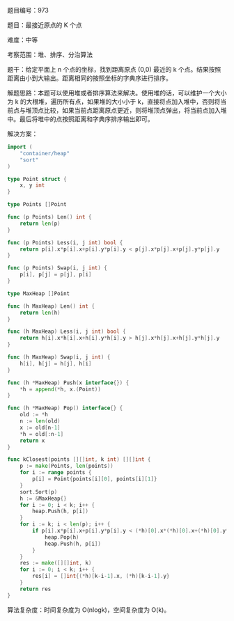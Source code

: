 题目编号：973

题目：最接近原点的 K 个点

难度：中等

考察范围：堆、排序、分治算法

题干：给定平面上 n 个点的坐标，找到距离原点 (0,0) 最近的 k 个点。结果按照距离由小到大输出。距离相同的按照坐标的字典序进行排序。

解题思路：本题可以使用堆或者排序算法来解决。使用堆的话，可以维护一个大小为 k 的大根堆，遍历所有点，如果堆的大小小于 k，直接将点加入堆中，否则将当前点与堆顶点比较，如果当前点距离原点更近，则将堆顶点弹出，将当前点加入堆中。最后将堆中的点按照距离和字典序排序输出即可。

解决方案：

```go
import (
    "container/heap"
    "sort"
)

type Point struct {
    x, y int
}

type Points []Point

func (p Points) Len() int {
    return len(p)
}

func (p Points) Less(i, j int) bool {
    return p[i].x*p[i].x+p[i].y*p[i].y < p[j].x*p[j].x+p[j].y*p[j].y
}

func (p Points) Swap(i, j int) {
    p[i], p[j] = p[j], p[i]
}

type MaxHeap []Point

func (h MaxHeap) Len() int {
    return len(h)
}

func (h MaxHeap) Less(i, j int) bool {
    return h[i].x*h[i].x+h[i].y*h[i].y > h[j].x*h[j].x+h[j].y*h[j].y
}

func (h MaxHeap) Swap(i, j int) {
    h[i], h[j] = h[j], h[i]
}

func (h *MaxHeap) Push(x interface{}) {
    *h = append(*h, x.(Point))
}

func (h *MaxHeap) Pop() interface{} {
    old := *h
    n := len(old)
    x := old[n-1]
    *h = old[:n-1]
    return x
}

func kClosest(points [][]int, k int) [][]int {
    p := make(Points, len(points))
    for i := range points {
        p[i] = Point{points[i][0], points[i][1]}
    }
    sort.Sort(p)
    h := &MaxHeap{}
    for i := 0; i < k; i++ {
        heap.Push(h, p[i])
    }
    for i := k; i < len(p); i++ {
        if p[i].x*p[i].x+p[i].y*p[i].y < (*h)[0].x*(*h)[0].x+(*h)[0].y*(*h)[0].y {
            heap.Pop(h)
            heap.Push(h, p[i])
        }
    }
    res := make([][]int, k)
    for i := 0; i < k; i++ {
        res[i] = []int{(*h)[k-i-1].x, (*h)[k-i-1].y}
    }
    return res
}
```

算法复杂度：时间复杂度为 O(nlogk)，空间复杂度为 O(k)。